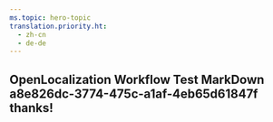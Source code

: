 ```yaml
---
ms.topic: hero-topic
translation.priority.ht: 
  - zh-cn
  - de-de
---
```

## OpenLocalization Workflow Test MarkDown a8e826dc-3774-475c-a1af-4eb65d61847f thanks!
